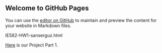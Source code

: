 ## Welcome to GitHub Pages

You can use the [editor on GitHub](https://github.com/BU-IE-582/fall19-sanserguz/edit/master/index.md) to maintain and preview the content for your website in Markdown files.


IE582-HW1-sanserguz.html

[Here](IE582-HW1-sanserguz.html) is our Project Part 1.
